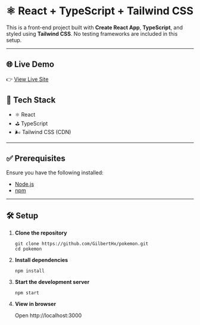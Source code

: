 # ⚛️ React + TypeScript + Tailwind CSS

This is a front-end project built with **Create React App**, **TypeScript**, and styled using **Tailwind CSS**. No testing frameworks are included in this setup.

---

## 🌐 Live Demo

👉 [View Live Site](https://spectacular-semolina-faeaa4.netlify.app/)

## 🧰 Tech Stack

- ⚛️ React
- ⛳ TypeScript
- 🌬 Tailwind CSS (CDN)

---

## ✅ Prerequisites

Ensure you have the following installed:

- [Node.js](https://nodejs.org/)
- [npm](https://www.npmjs.com/) 

---

## 🛠️ Setup

1. **Clone the repository**

   ```
   git clone https://github.com/GilbertHx/pokemon.git
   cd pokemon
   ```
   
2. **Install dependencies**

   ```
   npm install
   ```

3. **Start the development server**

   ```
   npm start
   ```

4. **View in browser**

   Open http://localhost:3000
